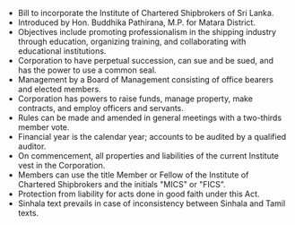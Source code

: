 - Bill to incorporate the Institute of Chartered Shipbrokers of Sri Lanka.
- Introduced by Hon. Buddhika Pathirana, M.P. for Matara District.
- Objectives include promoting professionalism in the shipping industry through education, organizing training, and collaborating with educational institutions.
- Corporation to have perpetual succession, can sue and be sued, and has the power to use a common seal.
- Management by a Board of Management consisting of office bearers and elected members.
- Corporation has powers to raise funds, manage property, make contracts, and employ officers and servants.
- Rules can be made and amended in general meetings with a two-thirds member vote.
- Financial year is the calendar year; accounts to be audited by a qualified auditor.
- On commencement, all properties and liabilities of the current Institute vest in the Corporation.
- Members can use the title Member or Fellow of the Institute of Chartered Shipbrokers and the initials "MICS" or "FICS".
- Protection from liability for acts done in good faith under this Act.
- Sinhala text prevails in case of inconsistency between Sinhala and Tamil texts.